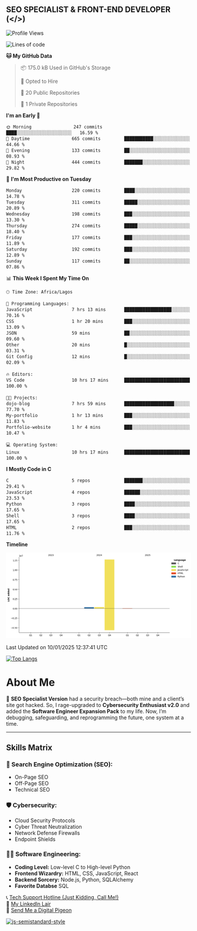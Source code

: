 ## SEO SPECIALIST & FRONT-END DEVELOPER (</>)

<!--START_SECTION:waka-->
![Profile Views](http://img.shields.io/badge/Profile%20Views-0-blue)

![Lines of code](https://img.shields.io/badge/From%20Hello%20World%20I%27ve%20Written-13.4%20million%20lines%20of%20code-blue)

**🐱 My GitHub Data** 

> 📦 175.0 kB Used in GitHub's Storage 
 > 
> 💼 Opted to Hire
 > 
> 📜 20 Public Repositories 
 > 
> 🔑 1 Private Repositories 
 > 
**I'm an Early 🐤** 

```text
🌞 Morning                247 commits         ████░░░░░░░░░░░░░░░░░░░░░   16.59 % 
🌆 Daytime                665 commits         ███████████░░░░░░░░░░░░░░   44.66 % 
🌃 Evening                133 commits         ██░░░░░░░░░░░░░░░░░░░░░░░   08.93 % 
🌙 Night                  444 commits         ███████░░░░░░░░░░░░░░░░░░   29.82 % 
```
📅 **I'm Most Productive on Tuesday** 

```text
Monday                   220 commits         ████░░░░░░░░░░░░░░░░░░░░░   14.78 % 
Tuesday                  311 commits         █████░░░░░░░░░░░░░░░░░░░░   20.89 % 
Wednesday                198 commits         ███░░░░░░░░░░░░░░░░░░░░░░   13.30 % 
Thursday                 274 commits         █████░░░░░░░░░░░░░░░░░░░░   18.40 % 
Friday                   177 commits         ███░░░░░░░░░░░░░░░░░░░░░░   11.89 % 
Saturday                 192 commits         ███░░░░░░░░░░░░░░░░░░░░░░   12.89 % 
Sunday                   117 commits         ██░░░░░░░░░░░░░░░░░░░░░░░   07.86 % 
```


📊 **This Week I Spent My Time On** 

```text
🕑︎ Time Zone: Africa/Lagos

💬 Programming Languages: 
JavaScript               7 hrs 13 mins       ██████████████████░░░░░░░   70.16 % 
CSS                      1 hr 20 mins        ███░░░░░░░░░░░░░░░░░░░░░░   13.09 % 
JSON                     59 mins             ██░░░░░░░░░░░░░░░░░░░░░░░   09.60 % 
Other                    20 mins             █░░░░░░░░░░░░░░░░░░░░░░░░   03.31 % 
Git Config               12 mins             █░░░░░░░░░░░░░░░░░░░░░░░░   02.09 % 

🔥 Editors: 
VS Code                  10 hrs 17 mins      █████████████████████████   100.00 % 

🐱‍💻 Projects: 
dojo-blog                7 hrs 59 mins       ███████████████████░░░░░░   77.70 % 
My-portfolio             1 hr 13 mins        ███░░░░░░░░░░░░░░░░░░░░░░   11.83 % 
Portfolio-website        1 hr 4 mins         ███░░░░░░░░░░░░░░░░░░░░░░   10.47 % 

💻 Operating System: 
Linux                    10 hrs 17 mins      █████████████████████████   100.00 % 
```

**I Mostly Code in C** 

```text
C                        5 repos             ███████░░░░░░░░░░░░░░░░░░   29.41 % 
JavaScript               4 repos             ██████░░░░░░░░░░░░░░░░░░░   23.53 % 
Python                   3 repos             ████░░░░░░░░░░░░░░░░░░░░░   17.65 % 
Shell                    3 repos             ████░░░░░░░░░░░░░░░░░░░░░   17.65 % 
HTML                     2 repos             ███░░░░░░░░░░░░░░░░░░░░░░   11.76 % 
```



**Timeline**

![Lines of Code chart](https://raw.githubusercontent.com/T33C33/T33C33/main/assets/bar_graph.png)


 Last Updated on 10/01/2025 12:37:41 UTC
<!--END_SECTION:waka-->

[![Top Langs](https://github-readme-stats.vercel.app/api/top-langs/?username=T33C33&layout=compact&theme=radical)](https://github.com/T33C33)

# About Me

👾 **SEO Specialist Version** had a security breach—both mine and a client’s site got hacked. So, I rage-upgraded to **Cybersecurity Enthusiast v2.0** and added the **Software Engineer Expansion Pack** to my life. Now, I’m debugging, safeguarding, and reprogramming the future, one system at a time.

---

## Skills Matrix

### 🎯 Search Engine Optimization (SEO):

- On-Page SEO
- Off-Page SEO
- Technical SEO

### 🛡️ Cybersecurity:

- Cloud Security Protocols
- Cyber Threat Neutralization
- Network Defense Firewalls
- Endpoint Shields

### 👨‍💻 Software Engineering:

- **Coding Level:** Low-level C to High-level Python
- **Frontend Wizardry:** HTML, CSS, JavaScript, React
- **Backend Sorcery:** Node.js, Python, SQLAlchemy
- **Favorite Databse** SQL

📞 [Tech Support Hotline (Just Kidding, Call Me!)](tel:+2348088625285)  
🔗 [My LinkedIn Lair](https://www.linkedin.com/in/teecee 'teecee')  
📧 [Send Me a Digital Pigeon](mailto:teeceeiheukwumere@gmail.com)

[![js-semistandard-style](https://raw.githubusercontent.com/standard/semistandard/master/badge.svg)](https://github.com/standard/semistandard)
